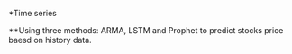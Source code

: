 *Time series

**Using three methods: ARMA, LSTM and Prophet to predict stocks price baesd on history data.
